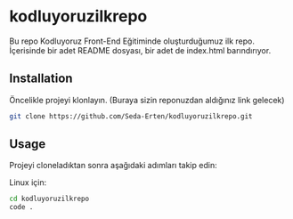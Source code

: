 # kodluyoruzilkrepo

Bu repo Kodluyoruz Front-End Eğitiminde oluşturduğumuz ilk repo. İçerisinde bir adet README dosyası, bir adet de index.html barındırıyor.

## Installation

Öncelikle projeyi klonlayın. (Buraya sizin reponuzdan aldığınız link gelecek)

```sh
git clone https://github.com/Seda-Erten/kodluyoruzilkrepo.git
```

## Usage

Projeyi cloneladıktan sonra aşağıdaki adımları takip edin:

Linux için:

```sh
cd kodluyoruzilkrepo
code .
```
